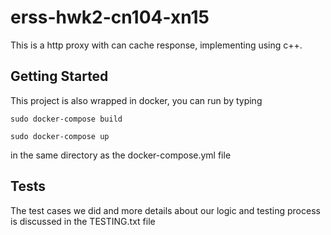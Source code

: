 # erss-hwk2-cn104-xn15 

This is a http proxy with can cache response, implementing using c++.

## Getting Started

This project is also wrapped in docker, you can run by typing
```
sudo docker-compose build
```
```
sudo docker-compose up
```
in the same directory as the docker-compose.yml file


## Tests

The test cases we did and more details about our logic and testing process is discussed in the TESTING.txt file 




